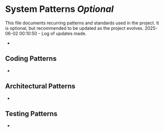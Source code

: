 # System Patterns *Optional*

This file documents recurring patterns and standards used in the project.
It is optional, but recommended to be updated as the project evolves.
2025-06-02 00:10:50 - Log of updates made.

*

## Coding Patterns

*   

## Architectural Patterns

*   

## Testing Patterns

*